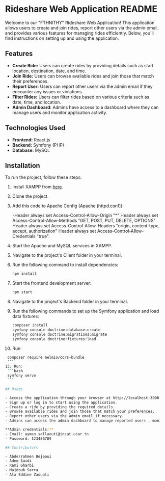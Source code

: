 # Rideshare Web Application README

Welcome to our "FTHNITHY" Rideshare Web Application! This application allows users to create and join rides, report other users via the admin email, and provides various features for managing rides efficiently. Below, you'll find instructions on setting up and using the application.

## Features

- **Create Ride:** Users can create rides by providing details such as start location, destination, date, and time.
- **Join Ride:** Users can browse available rides and join those that match their preferences.
- **Report User:** Users can report other users via the admin email if they encounter any issues or violations.
- **Filter Rides:** Users can filter rides based on various criteria such as date, time, and location.
- **Admin Dashboard:** Admins have access to a dashboard where they can manage users and monitor application activity.

## Technologies Used

- **Frontend:** React.js
- **Backend:** Symfony (PHP)
- **Database:** MySQL

## Installation

To run the project, follow these steps:

1. Install XAMPP from [here](https://www.apachefriends.org/index.html).
2. Clone the project.
3. Add this code to Apache Config (Apache (httpd.conf)):
   
   -Header always set Access-Control-Allow-Origin "*"
    Header always set Access-Control-Allow-Methods "GET, POST, PUT, DELETE, OPTIONS"
    Header always set Access-Control-Allow-Headers "origin, content-type, accept, authorization"
    Header always set Access-Control-Allow-Credentials "true".
5. Start the Apache and MySQL services in XAMPP.
6. Navigate to the project's Client folder in your terminal.
7. Run the following command to install dependencies:

    ```bash
    npm install
    ```

8. Start the frontend development server:

    ```bash
    npm start
    ```

9. Navigate to the project's Backend folder in your terminal.
10. Run the following commands to set up the Symfony application and load data fixtures:

    ```bash
    composer install
    symfony console doctrine:database:create
    symfony console doctrine:migrations:migrate
    symfony console doctrine:fixtures:load
    ```
11. Run:
   ```bash
    composer require nelmio/cors-bundle
    ```
13. Run:
    ```bash
    symfony serve
    ```

## Usage

- Access the application through your browser at http://localhost:3000.
- Sign up or log in to start using the application.
- Create a ride by providing the required details.
- Browse available rides and join those that match your preferences.
- Report other users via the admin email if necessary.
- Admins can access the admin dashboard to manage reported users , monitor application activity  and delete users.

**Admin credentials:**
- Email: aymen.sallaouti@insat.ucar.tn
- Password: 123456789

## Contributors

- Abderrahmen Bejaoui
- Adem Saidi
- Rami Gharbi
- Majdoub Sarra
- Ala Eddine Zaouali
